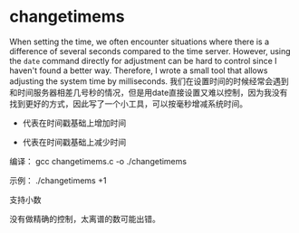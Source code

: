 # changetimems
When setting the time, we often encounter situations where there is a difference of several seconds compared to the time server. However, using the `date` command directly for adjustment can be hard to control since I haven't found a better way. Therefore, I wrote a small tool that allows adjusting the system time by milliseconds.
我们在设置时间的时候经常会遇到和时间服务器相差几号秒的情况，但是用date直接设置又难以控制，因为我没有找到更好的方式，因此写了一个小工具，可以按毫秒增减系统时间。

+ 代表在时间戳基础上增加时间
- 代表在时间戳基础上减少时间

编译：
gcc changetimems.c  -o ./changetimems

示例：
./changetimems +1

支持小数

没有做精确的控制，太离谱的数可能出错。
